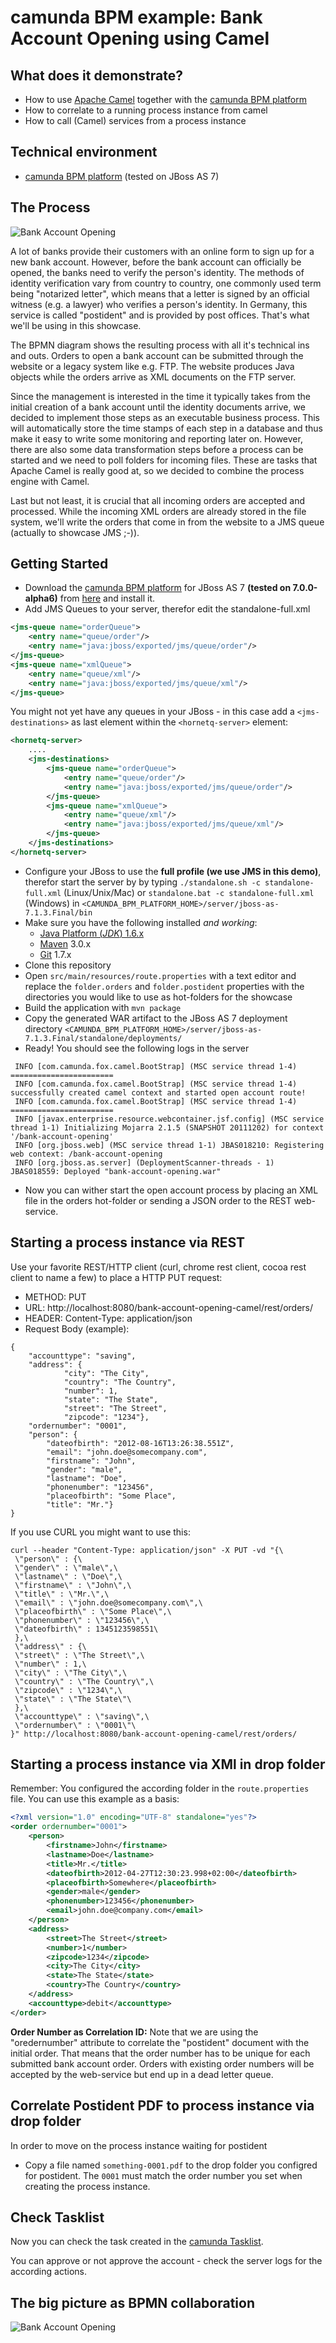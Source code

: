# camunda BPM example: Bank Account Opening using Camel

## What does it demonstrate?
- How to use [Apache Camel](http://camel.apache.org/) together with the [camunda BPM platform](http://camunda.org)
- How to correlate to a running process instance from camel
- How to call (Camel) services from a process instance

## Technical environment
- [camunda BPM platform](http://camunda.org) (tested on JBoss AS 7)

## The Process

![Bank Account Opening][1]

A lot of banks provide their customers with an online form to sign up for a new bank account. However, before the bank account can officially be opened, the banks need to verify the person's identity. The methods of identity verification vary from country to country, one commonly used term being "notarized letter", which means that a letter is signed by an official witness (e.g. a lawyer) who verifies a person's identity. In Germany, this service is called "postident" and is provided by post offices. That's what we'll be using in this showcase.

The BPMN diagram shows the resulting process with all it's technical ins and outs. Orders to open a bank account can be submitted through the website or a legacy system like e.g. FTP. The website produces Java objects while the orders arrive as XML documents on the FTP server.

Since the management is interested in the time it typically takes from the initial creation of a bank account until the identity documents arrive, we decided to implement those steps as an executable business process. This will automatically store the time stamps of each step in a database and thus make it easy to write some monitoring and reporting later on. However, there are also some data transformation steps before a process can be started and we need to poll folders for incoming files. These are tasks that Apache Camel is really good at, so we decided to combine the process engine with Camel.

Last but not least, it is crucial that all incoming orders are accepted and processed. While the incoming XML orders are already stored in the file system, we'll write the orders that come in from the website to a JMS queue (actually to showcase JMS ;-)).

## Getting Started

- Download the [camunda BPM platform](http://camunda.org/) for JBoss AS 7 **(tested on 7.0.0-alpha6)** from [here](http://camunda.org/download.html) and install it.
- Add JMS Queues to your server, therefor edit the standalone-full.xml

```xml
<jms-queue name="orderQueue">
	<entry name="queue/order"/>
    <entry name="java:jboss/exported/jms/queue/order"/>
</jms-queue>
<jms-queue name="xmlQueue">
	<entry name="queue/xml"/>
    <entry name="java:jboss/exported/jms/queue/xml"/>
</jms-queue>
```

  You might not yet have any queues in your JBoss - in this case add a `<jms-destinations>` as last element within the `<hornetq-server>` element:

```xml
<hornetq-server>
    ....
    <jms-destinations>
		<jms-queue name="orderQueue">
			<entry name="queue/order"/>
		    <entry name="java:jboss/exported/jms/queue/order"/>
		</jms-queue>
		<jms-queue name="xmlQueue">
			<entry name="queue/xml"/>
		    <entry name="java:jboss/exported/jms/queue/xml"/>
		</jms-queue>
	</jms-destinations>
</hornetq-server>	
```

- Configure your JBoss to use the **full profile (we use JMS in this demo)**, therefor start the server by by typing `./standalone.sh -c standalone-full.xml` (Linux/Unix/Mac) or `standalone.bat -c standalone-full.xml` (Windows) in `<CAMUNDA_BPM_PLATFORM_HOME>/server/jboss-as-7.1.3.Final/bin`
- Make sure you have the following installed *and working*:
    * [Java Platform (*JDK*) 1.6.x](http://www.oracle.com/technetwork/java/javase/downloads/index.html)
    * [Maven](http://maven.apache.org/) 3.0.x
    * [Git](http://git-scm.com/) 1.7.x
- Clone this repository
- Open  `src/main/resources/route.properties` with a text editor and replace the  `folder.orders` and  `folder.postident` properties with the directories you would like to use as hot-folders for the showcase
- Build the application with `mvn package`
- Copy the generated WAR artifact to the JBoss AS 7 deployment directory `<CAMUNDA_BPM_PLATFORM_HOME>/server/jboss-as-7.1.3.Final/standalone/deployments/`
- Ready! You should see the following logs in the server

```
 INFO [com.camunda.fox.camel.BootStrap] (MSC service thread 1-4) =======================
 INFO [com.camunda.fox.camel.BootStrap] (MSC service thread 1-4) successfully created camel context and started open account route!
 INFO [com.camunda.fox.camel.BootStrap] (MSC service thread 1-4) =======================
 INFO [javax.enterprise.resource.webcontainer.jsf.config] (MSC service thread 1-1) Initializing Mojarra 2.1.5 (SNAPSHOT 20111202) for context '/bank-account-opening'
 INFO [org.jboss.web] (MSC service thread 1-1) JBAS018210: Registering web context: /bank-account-opening
 INFO [org.jboss.as.server] (DeploymentScanner-threads - 1) JBAS018559: Deployed "bank-account-opening.war"
```

- Now you can wither start the open account process by placing an XML file in the orders hot-folder or sending a JSON order to the REST web-service.



## Starting a process instance via REST

Use your favorite REST/HTTP client (curl, chrome rest client, cocoa rest client to name a few) to place a HTTP PUT request:

- METHOD: PUT
- URL: http://localhost:8080/bank-account-opening-camel/rest/orders/
- HEADER: Content-Type: application/json
- Request Body (example): 
```  
{
	"accounttype": "saving",
	"address": {
			"city": "The City",
			"country": "The Country",
			"number": 1,
			"state": "The State",
			"street": "The Street",
  			"zipcode": "1234"},
	"ordernumber": "0001",
	"person": {
		"dateofbirth": "2012-08-16T13:26:38.551Z",
		"email": "john.doe@somecompany.com",
		"firstname": "John",
		"gender": "male",
		"lastname": "Doe",
		"phonenumber": "123456",
		"placeofbirth": "Some Place",
 		"title": "Mr."}
}
```

If you use CURL you might want to use this:

```
curl --header "Content-Type: application/json" -X PUT -vd "{\
 \"person\" : {\
 \"gender\" : \"male\",\
 \"lastname\" : \"Doe\",\
 \"firstname\" : \"John\",\
 \"title\" : \"Mr.\",\
 \"email\" : \"john.doe@somecompany.com\",\
 \"placeofbirth\" : \"Some Place\",\
 \"phonenumber\" : \"123456\",\
 \"dateofbirth\" : 1345123598551\
 },\
 \"address\" : {\
 \"street\" : \"The Street\",\
 \"number\" : 1,\
 \"city\" : \"The City\",\
 \"country\" : \"The Country\",\
 \"zipcode\" : \"1234\",\
 \"state\" : \"The State\"\
 },\
 \"accounttype\" : \"saving\",\
 \"ordernumber\" : \"0001\"\
}" http://localhost:8080/bank-account-opening-camel/rest/orders/
```



## Starting a process instance via XMl in drop folder 

Remember: You configured the according folder in the `route.properties` file. You can use this example as a basis:

```xml
<?xml version="1.0" encoding="UTF-8" standalone="yes"?>
<order ordernumber="0001">
	<person>
		<firstname>John</firstname>
		<lastname>Doe</lastname>
		<title>Mr.</title>
		<dateofbirth>2012-04-27T12:30:23.998+02:00</dateofbirth>
		<placeofbirth>Somewhere</placeofbirth>
		<gender>male</gender>
		<phonenumber>123456</phonenumber>
		<email>john.doe@company.com</email>
	</person>
	<address>
		<street>The Street</street>
		<number>1</number>
		<zipcode>1234</zipcode>
		<city>The City</city>
		<state>The State</state>
		<country>The Country</country>
	</address>
	<accounttype>debit</accounttype>
</order>
```



**Order Number as Correlation ID:** Note that we are using the "oredernumber" attribute to correlate the "postident" document with the initial order. That means that the order number has to be unique for each submitted bank account order. Orders with existing order numbers will be accepted by the web-service but end up in a dead letter queue.




## Correlate Postident PDF to process instance via drop folder 

In order to move on the process instance waiting for postident

- Copy a file named `something-0001.pdf` to the drop folder you configred for postident. The `0001` must match the order number you set when creating the process instance.


## Check Tasklist

Now you can check the task created in the [camunda Tasklist](http://localhost:8080/tasklist/). 

You can approve or not approve the account - check the server logs for the according actions. 


## The big picture as BPMN collaboration

![Bank Account Opening][2]


[1]: https://raw.github.com/camunda/camunda-bpm-examples/master/bank-account-opening-camel/src/main/webapp/resources/img/bpmn-overview-bank-acount-opening.png
[2]: https://raw.github.com/camunda/camunda-bpm-examples/master/bank-account-opening-camel/src/main/webapp/resources/img/bpmn-collaboration-bank-acount-opening.png

